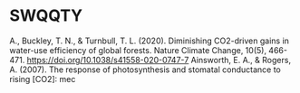 # SWQQTY
A., Buckley, T. N., &amp; Turnbull, T. L. (2020). Diminishing CO2-driven gains in water-use efficiency of global forests. Nature Climate Change, 10(5), 466-471. https://doi.org/10.1038/s41558-020-0747-7 Ainsworth, E. A., &amp; Rogers, A. (2007). The response of photosynthesis and stomatal conductance to rising [CO2]: mec
